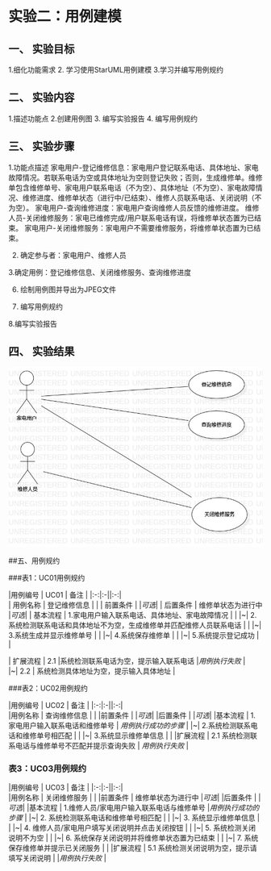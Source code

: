 # 实验二：用例建模  

## 一、 实验目标  

1.细化功能需求
2. 学习使用StarUML用例建模
3.学习并编写用例规约

## 二、 实验内容  

1.描述功能点
2.创建用例图
3. 编写实验报告
4. 编写用例规约

## 三、 实验步骤  

1.功能点描述
家电用户-登记维修信息：家电用户登记联系电话、具体地址、家电故障情况。若联系电话为空或具体地址为空则登记失败；否则，生成维修单。维修单包含维修单号、家电用户联系电话（不为空）、具体地址（不为空）、家电故障情况、维修进度、维修单状态（进行中/已结束）、维修人员联系电话、关闭说明（不为空）。
家电用户-查询维修进度：家电用户查询维修人员反馈的维修进度。
维修人员-关闭维修服务：家电已维修完成/用户联系电话有误，将维修单状态置为已结束。
家电用户-关闭维修服务：家电用户不需要维修服务，将维修单状态置为已结束。

2. 确定参与者：家电用户、维修人员

3.确定用例：登记维修信息、关闭维修服务、查询维修进度

6. 绘制用例图并导出为JPEG文件

7. 编写用例规约

8.编写实验报告

## 四、 实验结果  

![用例图](./Lab2_UseCaseDiagram.jpg) 


##五、用例规约

###表1：UC01用例规约  

|用例编号  | UC01 | 备注 |
|:-:|:-||:-:|  
| 用例名称  | 登记维修信息  |   |
| 前置条件  |      |*可选*|
| 后置条件  | 维修单状态为进行中  |*可选*| 
| 基本流程  | 1.家电用户输入联系电话、具体地址、家电故障情况  |  | 
|~| 2.系统检测联系电话和具体地址不为空，生成维修单并匹配维修人员联系电话 |   |
|~| 3.系统生成并显示维修单号  |   |
|~| 4.系统保存维修单  |   |
|~| 5.系统提示登记成功  |   |

| 扩展流程  | 2.1 |系统检测联系电话为空，提示输入联系电话 |*用例执行失败* |   
|~| 2.2  | 系统检测具体地址为空，提示输入具体地址 | 



###表2：UC02用例规约  

|用例编号  | UC02 | 备注 |
|:-:|:-||:-:|  
|用例名称  | 查询维修信息  |   |
|前置条件  |      |*可选*|
|后置条件  |      |*可选*| 
|基本流程  | 1.家电用户输入联系电话和维修单号  | *用例执行成功的步骤* | 
|~| 2.系统检测联系电话和维修单号相匹配  |   |
|~| 3.系统显示维修单信息   |   |
|扩展流程  | 2.1 系统检测联系电话与维修单号不匹配并提示查询失败  | *用例执行失败* |


### 表3：UC03用例规约  

|用例编号  | UC03 | 备注 |
|:-:|:-||:-:|  
|用例名称  | 关闭维修服务  |   |
|前置条件  | 维修单状态为进行中 |*可选*|
|后置条件  |   |*可选*| 
|基本流程  | 1.维修人员/家电用户输入联系电话与维修单号  |*用例执行成功的步骤* | 
|~| 2. 系统检测联系电话和维修单号相匹配  |  |
|~| 3. 系统显示维修单信息  |  |
|~| 4. 维修人员/家电用户填写关闭说明并点击关闭按钮  |  |
|~| 5. 系统检测关闭说明不为空  |  |
|~| 6. 系统保存关闭说明并将维修单状态置为已结束 |  |
|~| 7. 系统保存维修单并提示已关闭服务 |  |
|扩展流程  | 5.1 系统检测关闭说明为空，提示请填写关闭说明  |    |*用例执行失败* |

